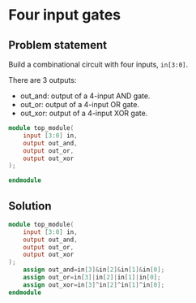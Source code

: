 # Four input gates

## Problem statement

Build a combinational circuit with four inputs, `in[3:0]`.

There are 3 outputs:

- out_and: output of a 4-input AND gate.
- out_or: output of a 4-input OR gate.
- out_xor: output of a 4-input XOR gate.

```verilog
module top_module( 
    input [3:0] in,
    output out_and,
    output out_or,
    output out_xor
);

endmodule
```

## Solution

```verilog
module top_module( 
    input [3:0] in,
    output out_and,
    output out_or,
    output out_xor
);
    assign out_and=in[3]&in[2]&in[1]&in[0];
    assign out_or=in[3]|in[2]|in[1]|in[0];
    assign out_xor=in[3]^in[2]^in[1]^in[0];
endmodule
```


